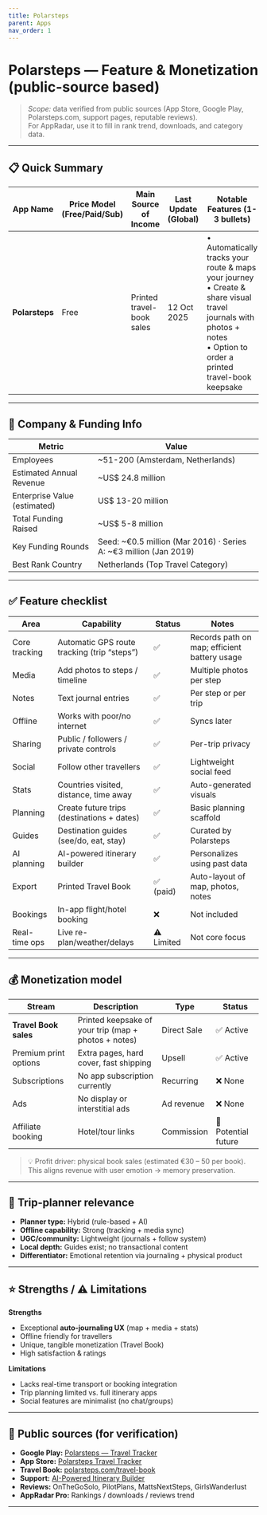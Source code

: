 ```yaml
---
title: Polarsteps
parent: Apps
nav_order: 1
---
```


# Polarsteps — Feature & Monetization (public-source based)

> _Scope:_ data verified from public sources (App Store, Google Play, Polarsteps.com, support pages, reputable reviews).  
> For AppRadar, use it to fill in rank trend, downloads, and category data.

---

## 📋 Quick Summary

| App Name | Price Model (Free/Paid/Sub) | Main Source of Income | Last Update (Global) | Notable Features (1-3 bullets) | Total Downloads | Avg Rating (Global) | Reviews | Best Rank Country |
|-----------|-----------------------------|-----------------------|----------------------|-------------------------------|------------------|---------------------|----------|-------------------|
| **Polarsteps** | Free | Printed travel-book sales | 12 Oct 2025 | • Automatically tracks your route & maps your journey<br>• Create & share visual travel journals with photos + notes<br>• Option to order a printed travel-book keepsake | 5 M + (Android) | 4.5 – 4.8 | ≈ 151 K reviews | Netherlands |

---

## 🏢 Company & Funding Info

| Metric | Value |
|--------|-------|
| Employees | ~51-200 (Amsterdam, Netherlands) |
| Estimated Annual Revenue | ~US$ 24.8 million |
| Enterprise Value (estimated) | US$ 13-20 million |
| Total Funding Raised | ~US$ 5-8 million |
| Key Funding Rounds | Seed: ~€0.5 million (Mar 2016) · Series A: ~€3 million (Jan 2019) |
| Best Rank Country | Netherlands (Top Travel Category) |

---

## ✅ Feature checklist

| Area | Capability | Status | Notes |
|---|---|---|---|
| Core tracking | Automatic GPS route tracking (trip “steps”) | ✅ | Records path on map; efficient battery usage |
| Media | Add photos to steps / timeline | ✅ | Multiple photos per step |
| Notes | Text journal entries | ✅ | Per step or per trip |
| Offline | Works with poor/no internet | ✅ | Syncs later |
| Sharing | Public / followers / private controls | ✅ | Per-trip privacy |
| Social | Follow other travellers | ✅ | Lightweight social feed |
| Stats | Countries visited, distance, time away | ✅ | Auto-generated visuals |
| Planning | Create future trips (destinations + dates) | ✅ | Basic planning scaffold |
| Guides | Destination guides (see/do, eat, stay) | ✅ | Curated by Polarsteps |
| AI planning | AI-powered itinerary builder | ✅ | Personalizes using past data |
| Export | Printed Travel Book | ✅ (paid) | Auto-layout of map, photos, notes |
| Bookings | In-app flight/hotel booking | ❌ | Not included |
| Real-time ops | Live re-plan/weather/delays | ⚠️ Limited | Not core focus |

---

## 💰 Monetization model

| Stream | Description | Type | Status |
|---------|--------------|------|---------|
| **Travel Book sales** | Printed keepsake of your trip (map + photos + notes) | Direct Sale | ✅ Active |
| Premium print options | Extra pages, hard cover, fast shipping | Upsell | ✅ Active |
| Subscriptions | No app subscription currently | Recurring | ❌ None |
| Ads | No display or interstitial ads | Ad revenue | ❌ None |
| Affiliate booking | Hotel/tour links | Commission | 🚧 Potential future |

> 💡 Profit driver: physical book sales (estimated €30 – 50 per book).  
> This aligns revenue with user emotion → memory preservation.

---

## 🧭 Trip-planner relevance

- **Planner type:** Hybrid (rule-based + AI)
- **Offline capability:** Strong (tracking + media sync)
- **UGC/community:** Lightweight (journals + follow system)
- **Local depth:** Guides exist; no transactional content
- **Differentiator:** Emotional retention via journaling + physical product

---

## ⭐ Strengths / ⚠️ Limitations

**Strengths**
- Exceptional **auto-journaling UX** (map + media + stats)  
- Offline friendly for travellers  
- Unique, tangible monetization (Travel Book)  
- High satisfaction & ratings

**Limitations**
- Lacks real-time transport or booking integration  
- Trip planning limited vs. full itinerary apps  
- Social features are minimalist (no chat/groups)

---

## 📎 Public sources (for verification)

- **Google Play:** [Polarsteps — Travel Tracker](https://play.google.com/store/apps/details?id=com.polarsteps)  
- **App Store:** [Polarsteps Travel Tracker](https://apps.apple.com/app/polarsteps/id947925763)  
- **Travel Book:** [polarsteps.com/travel-book](https://www.polarsteps.com/travel-book)  
- **Support:** [AI-Powered Itinerary Builder](https://support.polarsteps.com/hc/en-nl/articles/27170922889874)  
- **Reviews:** OnTheGoSolo, PilotPlans, MattsNextSteps, GirlsWanderlust  
- **AppRadar Pro:** Rankings / downloads / reviews trend

---